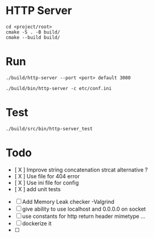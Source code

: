 # HTTP Server

```
cd <project/root>
cmake -S . -B build/
cmake --build build/
```

# Run

```
./build/http-server --port <port> default 3000

./build/bin/http-server -c etc/conf.ini
```

# Test

```
./build/src/bin/http-server_test
```

# Todo

- [ X ] Improve string concatenation strcat alternative ?
- [ X ] Use file for 404 error
- [ X ] Use ini file for config
- [ X ] add unit tests
- [ ] Add Memory Leak checker -Valgrind
- [ ] give ability to use localhost and 0.0.0.0 on socket
- [ ] use constants for http return header mimetype ...
- [ ] dockerize it
- [ ] 

